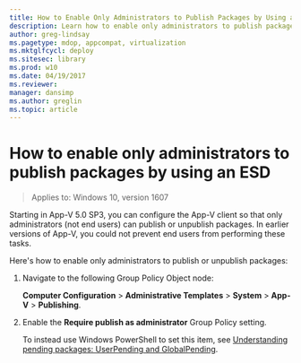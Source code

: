 ```yaml
---
title: How to Enable Only Administrators to Publish Packages by Using an ESD (Windows 10)
description: Learn how to enable only administrators to publish packages by bsing an electronic software delivery (ESD).
author: greg-lindsay
ms.pagetype: mdop, appcompat, virtualization
ms.mktglfcycl: deploy
ms.sitesec: library
ms.prod: w10
ms.date: 04/19/2017
ms.reviewer: 
manager: dansimp
ms.author: greglin
ms.topic: article
---
```

# How to enable only administrators to publish packages by using an ESD

>Applies to: Windows 10, version 1607

Starting in App-V 5.0 SP3, you can configure the App-V client so that only administrators (not end users) can publish or unpublish packages. In earlier versions of App-V, you could not prevent end users from performing these tasks.

Here's how to enable only administrators to publish or unpublish packages:

1. Navigate to the following Group Policy Object node:

    **Computer Configuration** > **Administrative Templates** > **System** > **App-V** > **Publishing**.

2. Enable the **Require publish as administrator** Group Policy setting.

    To instead use Windows PowerShell to set this item, see [Understanding pending packages: UserPending and GlobalPending](appv-manage-appv-packages-running-on-a-stand-alone-computer-with-powershell.md#about-pending-packages-userpending-and-globalpending).




